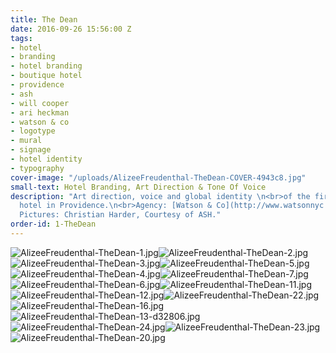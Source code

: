 ```yaml
---
title: The Dean
date: 2016-09-26 15:56:00 Z
tags:
- hotel
- branding
- hotel branding
- boutique hotel
- providence
- ash
- will cooper
- ari heckman
- watson & co
- logotype
- mural
- signage
- hotel identity
- typography
cover-image: "/uploads/AlizeeFreudenthal-TheDean-COVER-4943c8.jpg"
small-text: Hotel Branding, Art Direction & Tone Of Voice
description: "Art direction, voice and global identity \n<br>of the first boutique
  hotel in Providence.\n<br>Agency: [Watson & Co](http://www.watsonnyc.com/)\n<br>Hotel
  Pictures: Christian Harder, Courtesy of ASH."
order-id: 1-TheDean
---
```


![AlizeeFreudenthal-TheDean-1.jpg](/uploads/AlizeeFreudenthal-TheDean-1.jpg)![AlizeeFreudenthal-TheDean-2.jpg](/uploads/AlizeeFreudenthal-TheDean-2.jpg)![AlizeeFreudenthal-TheDean-3.jpg](/uploads/AlizeeFreudenthal-TheDean-3.jpg)![AlizeeFreudenthal-TheDean-5.jpg](/uploads/AlizeeFreudenthal-TheDean-5.jpg)![AlizeeFreudenthal-TheDean-4.jpg](/uploads/AlizeeFreudenthal-TheDean-4.jpg)![AlizeeFreudenthal-TheDean-7.jpg](/uploads/AlizeeFreudenthal-TheDean-7.jpg)![AlizeeFreudenthal-TheDean-6.jpg](/uploads/AlizeeFreudenthal-TheDean-6.jpg)![AlizeeFreudenthal-TheDean-11.jpg](/uploads/AlizeeFreudenthal-TheDean-11.jpg)![AlizeeFreudenthal-TheDean-12.jpg](/uploads/AlizeeFreudenthal-TheDean-12.jpg)![AlizeeFreudenthal-TheDean-22.jpg](/uploads/AlizeeFreudenthal-TheDean-22.jpg)![AlizeeFreudenthal-TheDean-16.jpg](/uploads/AlizeeFreudenthal-TheDean-16.jpg)![AlizeeFreudenthal-TheDean-13-d32806.jpg](/uploads/AlizeeFreudenthal-TheDean-13-d32806.jpg)![AlizeeFreudenthal-TheDean-24.jpg](/uploads/AlizeeFreudenthal-TheDean-24.jpg)![AlizeeFreudenthal-TheDean-23.jpg](/uploads/AlizeeFreudenthal-TheDean-23.jpg)![AlizeeFreudenthal-TheDean-20.jpg](/uploads/AlizeeFreudenthal-TheDean-20.jpg)

